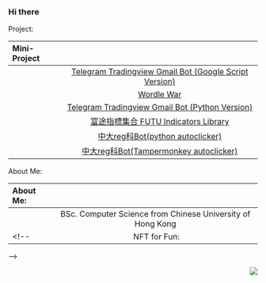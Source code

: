 ### Hi there 


<!-- hi 手一黏便緊(UCT+9 -->
<!-- ![](https://cdn.lihkg.com/assets/faces/dog/bye.gif)![](https://cdn.lihkg.com/assets/faces/pig/bye.gif)![](https://cdn.lihkg.com/assets/faces/mouse/bye.gif)![](https://cdn.lihkg.com/assets/faces/cat/bye.gif)![](https://cdn.lihkg.com/assets/faces/cow/bye.gif)![](https://cdn.lihkg.com/assets/faces/tiger/bye.gif)![](https://cdn.lihkg.com/assets/faces/husky/bye.gif)  -->

Project:
<!-- https://cdn.lihkg.com/assets/faces/dog/phone.gif -->
<!-- https://cdn.lihkg.com/assets/faces/dog/itdog4.gif -->
<!-- https://cdn.lihkg.com/assets/faces/dog/no.gif -->
<!-- https://cdn.lihkg.com/assets/faces/dog/haha.gif -->
|    Mini-Project   |         |
  | :---        |         :---: |
  | ![]()     | [Telegram Tradingview Gmail Bot (Google Script Version)](https://github.com/umzr/Telegram-Gmail-Bot-Google-Script-Version-) |
  |![]()  |  [Wordle War](https://github.com/DoubleSpicy/wordle_war-) |
| ![]()  | [Telegram Tradingview Gmail Bot (Python Version)](https://github.com/umzr/Telegram-Tradingview-Gmail-Bot--Google-Script-Version-)  |
|![]() | [富途指標集合 FUTU Indicators Library](https://github.com/umzr/FUTU-Indicators-Library)|
|![]() | [中大reg科Bot(python autoclicker)](https://github.com/umzr/CUHK-REG-4-AUTO-Clicker)|
|![]() | [中大reg科Bot(Tampermonkey autoclicker)](https://github.com/umzr/CUHK-CUSIS-AUTO-Reg)|



<!-- - ![](https://cdn.lihkg.com/assets/faces/dog/phone.gif) $~~~~~~~$ [Telegram Tradingview Gmail Bot (Google Script Version)](https://github.com/umzr/Telegram-Gmail-Bot-Google-Script-Version-)
- ![](https://cdn.lihkg.com/assets/faces/dog/itdog4.gif)  $~$  [Wordle War](https://github.com/DoubleSpicy/wordle_war-)

- ![](https://cdn.lihkg.com/assets/faces/dog/no.gif)  $~~~~~~~$ [Telegram Tradingview Gmail Bot (Python Version)](https://github.com/umzr/Telegram-Tradingview-Gmail-Bot--Google-Script-Version-)  

- ![](https://cdn.lihkg.com/assets/faces/dog/haha.gif) $~~~~~~~~~~~$ [富途指標集合 FUTU Indicators Library](https://github.com/umzr/FUTU-Indicators-Library) -->

<!-- https://cdn.lihkg.com/assets/faces/dog/math.gif -->
<!-- https://cdn.lihkg.com/assets/faces/tiger/like2.gif -->
About Me:

|  About Me:    |         |
| :---        |         :---: |
|![]() | BSc. Computer Science from Chinese University of Hong Kong|
<!-- |![]() NFT for Fun:|  [Opensea -- ENGINE DOG'S 100 DAY](https://opensea.io/collection/enginedogs100days) Put address here if you want. (Free) or Just right click and save pictures. |
 -->



<!-- - ![](https://cdn.lihkg.com/assets/faces/dog/math.gif)  $~~~~~~~$ BSc. Computer Science from Chinese University of Hong Kong
- ![](https://cdn.lihkg.com/assets/faces/tiger/like2.gif) $~~~~~~$ NFT for Fun: [Opensea -- ENGINE DOG'S 100 DAY](https://opensea.io/collection/enginedogs100days)   
Put address here if you want. (Free) or Just right click and save pictures. -->

<!-- https://cdn.lihkg.com/assets/faces/cow/grab_connect.gif -->
<!-- 
How to support my project?  
- ![]()  buy me some coffee:  
    |    Network   |     address    |
    | :---        |         :---: |
    | BTC native segwit      | `bc1qyjzc4slfzm5fwlacezqypkkaa04p3fe8j8wxgd`     
    | ERC20, BEP20   | `0x7236f9becB9509e403a6736094B401eb37e15e57`        | -->

<a href="#">
    <img align="right" src="https://github-readme-stats.vercel.app/api?username=umzr&show_icons=true">
  
</a>



